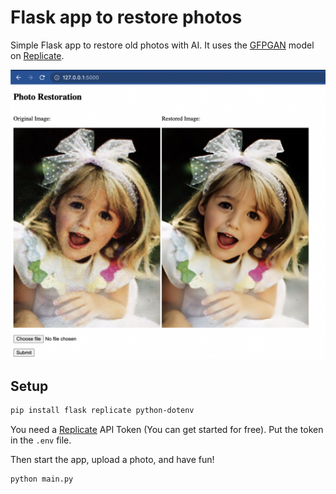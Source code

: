 # Flask app to restore photos

Simple Flask app to restore old photos with AI. It uses the [GFPGAN](https://replicate.com/tencentarc/gfpgan) model on [Replicate](https://replicate.com/).

![Screenshot](screenshot.png)
## Setup
```bash
pip install flask replicate python-dotenv
```

You need a [Replicate](https://replicate.com/) API Token (You can get started for free). Put the token in the `.env` file.

Then start the app, upload a photo, and have fun!

```bash
python main.py
```